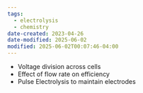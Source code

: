 ```yaml
---
tags:
  - electrolysis
  - chemistry
date-created: 2023-04-26
date-modified: 2025-06-02
modified: 2025-06-02T00:07:46-04:00
---
```


- Voltage division across cells
- Effect of flow rate on efficiency
- Pulse Electrolysis to maintain electrodes


